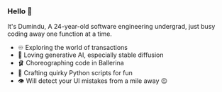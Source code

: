 ### Hello 👋
It's Dumindu, A 24-year-old software engineering undergrad, just busy coding away one function at a time. 
- ♾️ Exploring the world of transactions
- 🎨 Loving generative AI, especially stable diffusion
- 🩰 Choreographing code in Ballerina
- 🐍 Crafting quirky Python scripts for fun
- 👁️ Will detect your UI mistakes from a mile away 😉

<!--
**dsplayerX/dsplayerX** is a ✨ _special_ ✨ repository because its `README.md` (this file) appears on your GitHub profile.

Here are some ideas to get you started:

- 🔭 I’m currently working on ...
- 🌱 I’m currently learning ...
- 👯 I’m looking to collaborate on ...
- 🤔 I’m looking for help with ...
- 💬 Ask me about ...
- 📫 How to reach me: ...
- 😄 Pronouns: ...
- ⚡ Fun fact: ...
-->
